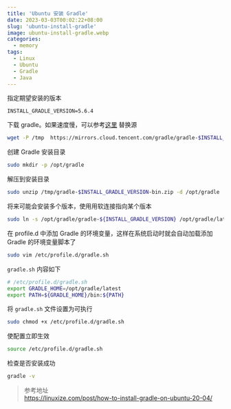 ```yaml
---
title: 'Ubuntu 安装 Gradle'
date: 2023-03-03T00:02:22+08:00
slug: 'ubuntu-install-gradle'
image: ubuntu-install-gradle.webp
categories:
  - memory
tags:
  - Linux
  - Ubuntu
  - Gradle
  - Java
---
```


指定期望安装的版本  
```
INSTALL_GRADLE_VERSION=5.6.4
```

下载 gradle。如果速度慢，可以参考[这里](https://molingran.com/p/gradle-china-cdn/) 替换源
```bash
wget -P /tmp  https://mirrors.cloud.tencent.com/gradle/gradle-$INSTALL_GRADLE_VERSION-bin.zip
```

创建 Gradle 安装目录   
```bash
sudo mkdir -p /opt/gradle
```

解压到安装目录
```bash
sudo unzip /tmp/gradle-$INSTALL_GRADLE_VERSION-bin.zip -d /opt/gradle
```

将来可能会安装多个版本，使用用软连接指向某个版本
```bash
sudo ln -s /opt/gradle/gradle-${INSTALL_GRADLE_VERSION} /opt/gradle/latest
```

在 profile.d 中添加 Gradle 的环境变量，这样在系统启动时就会自动加载添加 Gradle 的环境变量脚本了
```bash
sudo vim /etc/profile.d/gradle.sh
```

`gradle.sh` 内容如下
```bash
# /etc/profile.d/gradle.sh
export GRADLE_HOME=/opt/gradle/latest
export PATH=${GRADLE_HOME}/bin:${PATH}

```

将 `gradle.sh` 文件设置为可执行
```bash
sudo chmod +x /etc/profile.d/gradle.sh
```

使配置立即生效
```bash
source /etc/profile.d/gradle.sh
```

检查是否安装成功
```bash
gradle -v
```

> 参考地址  
> https://linuxize.com/post/how-to-install-gradle-on-ubuntu-20-04/

